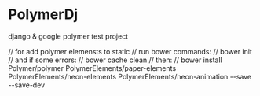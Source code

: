 # PolymerDj
django &amp; google polymer test project

// for add polymer elemensts to static 
// run bower commands:
// 		bower init
// and if some errors:
//		bower cache clean
// then:
// 		bower install Polymer/polymer PolymerElements/paper-elements PolymerElements/neon-elements PolymerElements/neon-animation --save --save-dev
